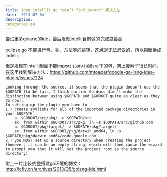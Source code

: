 ```yaml
---
title: idea intellij go "can’t find import" 解决方法
date: '2013-07-04'
description:
categories:go
---
```



尝试重多golang的ide，最后发现intellij目前做的完成度最高

eclipse go 不能进行包、类、方法等的跳转，这点是无法忍受的，所以果断换成indellij

但是发现在intellij里面不能import `$GOPATH`里src下的包，网上搜索了很长时间，
在这里找到解决方法：<https://github.com/mtoader/google-go-lang-idea-plugin/issues/224>

>
	Looking through the source, it seems that the plugin doesn't use the $GOPATH (to be fair, I think earlier Go docs didn't make the distinction between using $GOPATH and $GOROOT quite as clear as they do now).
	In setting up the plugin you have to 
	1.) create symlinks for all of the imported package directories in your $GOPATH:
		a. $GOROOT/src/pkg/ -> $GOPATH/src
		ex. from within $GOROOT/src/pkg, ln -s $GOPATH/src/github.com
		b. $GOROOT/pkg/target/ -> $GOPATH/pkg/target/
		ex. from within $GOROOT/pkg/darwin_amd64, ln -s $GOPATH/pkg/darwin_amd64/code.google.com
	2.) you MUST set up a source directory when creating the project (however, it can be an empty string, which will then cause the wizard to prompt you that it will set the project root as the source directory)

附上一片比较完整搭建go环境的博文：
<http://icfly.cn/archives/2013/05/golang-ide.html>
